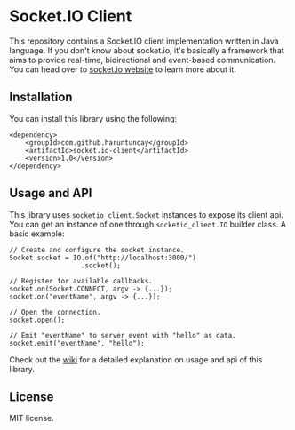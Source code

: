 # Socket.IO Client
This repository contains a Socket.IO client implementation written in Java language.
If you don't know about socket.io, it's basically a framework that aims to provide real-time, bidirectional and event-based communication. You can head over to [socket.io website](https://socket.io/) to learn more about it.

## Installation
You can install this library using the following:
```
<dependency>
    <groupId>com.github.haruntuncay</groupId>
    <artifactId>socket.io-client</artifactId>
    <version>1.0</version>
</dependency>
```

## Usage and API
This library uses `socketio_client.Socket` instances to expose its client api.
You can get an instance of one through `socketio_client.IO` builder class.
A basic example:
```
// Create and configure the socket instance.
Socket socket = IO.of("http://localhost:3000/")
                  .socket();

// Register for available callbacks.
socket.on(Socket.CONNECT, argv -> {...});
socket.on("eventName", argv -> {...});

// Open the connection.
socket.open();

// Emit "eventName" to server event with "hello" as data.
socket.emit("eventName", "hello");
```
Check out the [wiki](https://github.com/haruntuncay/socket.io-client/wiki) for a detailed explanation on usage and api of this library.

## License
MIT license.
